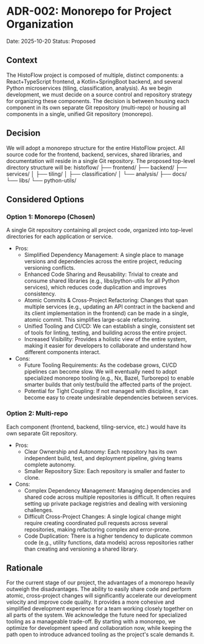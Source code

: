 # ADR-002: Monorepo for Project Organization

Date: 2025-10-20
Status: Proposed

## Context

The HistoFlow project is composed of multiple, distinct components: a React+TypeScript frontend, a Kotlin+SpringBoot backend, and several Python microservices (tiling, classification, analysis). As we begin development, we must decide on a source control and repository strategy for organizing these components.
The decision is between housing each component in its own separate Git repository (multi-repo) or housing all components in a single, unified Git repository (monorepo).

## Decision

We will adopt a monorepo structure for the entire HistoFlow project. All source code for the frontend, backend, services, shared libraries, and documentation will reside in a single Git repository.
The proposed top-level directory structure will be:
histoflow/
├── frontend/
├── backend/
├── services/
│   ├── tiling/
│   ├── classification/
│   └── analysis/
├── docs/
└── libs/
    └── python-utils/

## Considered Options

### Option 1: Monorepo (Chosen)

A single Git repository containing all project code, organized into top-level directories for each application or service.

* Pros:
  * Simplified Dependency Management: A single place to manage versions and dependencies across the entire project, reducing versioning conflicts.
  * Enhanced Code Sharing and Reusability: Trivial to create and consume shared libraries (e.g., libs/python-utils for all Python services), which reduces code duplication and improves consistency.
  * Atomic Commits & Cross-Project Refactoring: Changes that span multiple services (e.g., updating an API contract in the backend and its client implementation in the frontend) can be made in a single, atomic commit. This simplifies large-scale refactoring.
  * Unified Tooling and CI/CD: We can establish a single, consistent set of tools for linting, testing, and building across the entire project.
  * Increased Visibility: Provides a holistic view of the entire system, making it easier for developers to collaborate and understand how different components interact.
* Cons:
  * Future Tooling Requirements: As the codebase grows, CI/CD pipelines can become slow. We will eventually need to adopt specialized monorepo tooling (e.g., Nx, Bazel, Turborepo) to enable smarter builds that only test/build the affected parts of the project.
  * Potential for Tight Coupling: If not managed with discipline, it can become easy to create undesirable dependencies between services.

### Option 2: Multi-repo

Each component (frontend, backend, tiling-service, etc.) would have its own separate Git repository.

* Pros:
  * Clear Ownership and Autonomy: Each repository has its own independent build, test, and deployment pipeline, giving teams complete autonomy.
  * Smaller Repository Size: Each repository is smaller and faster to clone.
* Cons:
  * Complex Dependency Management: Managing dependencies and shared code across multiple repositories is difficult. It often requires setting up private package registries and dealing with versioning challenges.
  * Difficult Cross-Project Changes: A single logical change might require creating coordinated pull requests across several repositories, making refactoring complex and error-prone.
  * Code Duplication: There is a higher tendency to duplicate common code (e.g., utility functions, data models) across repositories rather than creating and versioning a shared library.

## Rationale

For the current stage of our project, the advantages of a monorepo heavily outweigh the disadvantages. The ability to easily share code and perform atomic, cross-project changes will significantly accelerate our development velocity and improve code quality. It provides a more cohesive and simplified development experience for a team working closely together on all parts of the system.
We acknowledge the future need for specialized tooling as a manageable trade-off. By starting with a monorepo, we optimize for development speed and collaboration now, while keeping the path open to introduce advanced tooling as the project's scale demands it.
